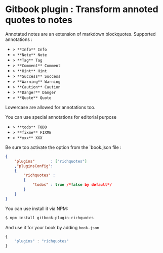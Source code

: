 Gitbook plugin : Transform annoted quotes to notes
==============

Annotated notes are an extension of markdown blockquotes.
Supported annotations :

- `> **Info** Info`
- `> **Note** Note`
- `> **Tag** Tag`
- `> **Comment** Comment`
- `> **Hint** Hint`
- `> **Success** Success`
- `> **Warning** Warning`
- `> **Caution** Caution`
- `> **Danger** Danger`
- `> **Quote** Quote`

Lowercase are allowed for annotations too.

You can use special annotations for editorial purpose

- `> **todo** TODO`
- `> **fixme** FIXME`
- `> **xxx** XXX`


Be sure too activate the option from the `book.json file :

```json
{
	"plugins"   	: ["richquotes"]
	,"pluginsConfig":
	{
		"richquotes" :
		{
			"todos" : true /*false by default*/
		}
	}
}
```


You can use install it via NPM:

```bash
$ npm install gitbook-plugin-richquotes
```

And use it for your book by adding `book.json`

```js
{
	"plugins" : "richquotes"
}
```

